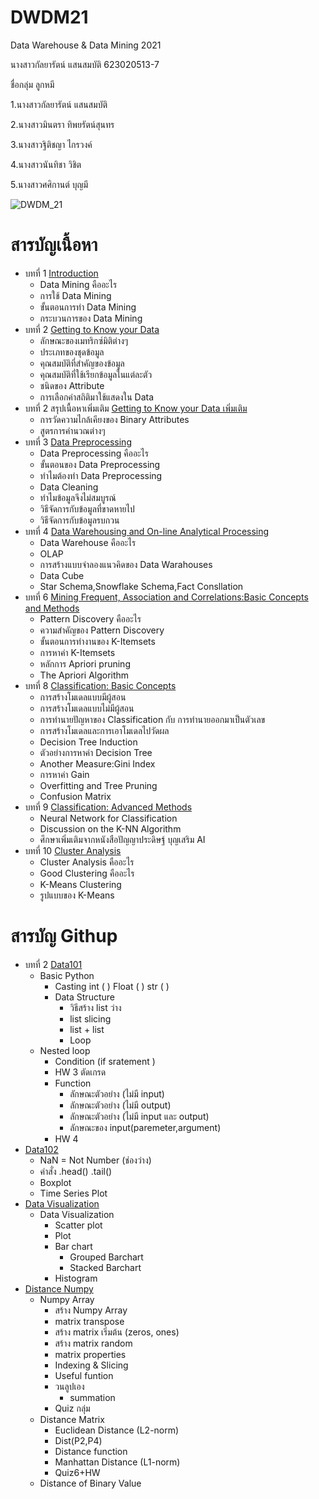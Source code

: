 # DWDM21

Data Warehouse & Data Mining 2021

นางสาวกัลยารัตน์ แสนสมบัติ 623020513-7

ชื่อกลุ่ม ลูกหมี

1.นางสาวกัลยารัตน์ แสนสมบัติ

2.นางสาวมินตรา ทิพยรัตน์สุนทร

3.นางสาวฐิติชญา ไกรวงค์

4.นางสาวนันทิชา วิชิต

5.นางสาวศศิกานต์ บุญมี

![DWDM_21](https://user-images.githubusercontent.com/76939626/140876257-c94041bf-c475-44da-a107-fe9072ac72e4.png)

# สารบัญเนื้อหา
* บทที่ 1 [Introduction](https://github.com/Kanyarat-S/DWDM21/blob/main/HW%20Chapter%201.pdf)
  * Data Mining คืออะไร
  * การใช้ Data Mining
  * ขั้นตอนการทำ Data Mining
  * กระบวนการของ Data Mining 
* บทที่ 2 [Getting to Know your Data](https://github.com/Kanyarat-S/DWDM21/blob/main/HW%20Chapter%202.pdf)
  * ลักษณะของเมทริกซ์มิติต่างๆ
  * ประเภทของชุดข้อมูล
  * คุณสมบัติที่สำคัญของข้อมูล
  * คุณสมบัติที่ใช้เรียกข้อมูลในแต่ละตัว
  * ชนิดของ Attribute
  * การเลือกค่าสถิติมาใช้แสดงใน Data
* บทที่ 2 สรุปเนื้อหาเพิ่มเติม [Getting to Know your Data เพิ่มเติม](https://github.com/Kanyarat-S/DWDM21/blob/main/%E0%B8%9A%E0%B8%97%E0%B8%97%E0%B8%B5%E0%B9%882-Data.pdf)
  * การวัดความไกล้เคียงของ Binary Attributes
  * สูตรการคำนวณต่างๆ
* บทที่ 3 [Data Preprocessing](https://github.com/Kanyarat-S/DWDM21/blob/main/Chapter-3.pdf)
  * Data Preprocessing คืออะไร
  * ขั้นตอนของ Data Preprocessing
  * ทำไมต้องทำ Data Preprocessing
  * Data Cleaning
  * ทำไมข้อมูลจึงไม่สมบูรณ์
  * วิธีจัดการกับข้อมูลที่ขาดหายไป
  * วิธีจัดการกับข้อมูลรบกวน
* บทที่ 4 [Data Warehousing and On-line Analytical Processing](https://github.com/Kanyarat-S/DWDM21/blob/main/Chapter4.pdf)
  * Data Warehouse คืออะไร
  * OLAP
  * การสร้างแบบจำลองแนวคิดของ Data Warahouses
  * Data Cube 
  * Star Schema,Snowflake Schema,Fact Consllation
* บทที่ 6 [Mining Frequent, Association and Correlations:Basic Concepts and Methods](https://github.com/Kanyarat-S/DWDM21/blob/main/Chapter-6.pdf)
  * Pattern Discovery คืออะไร
  * ความสำคัญของ Pattern Discovery
  * ขั้นตอนการทำงานของ K-Itemsets
  * การหาค่า K-Itemsets
  * หลักการ Apriori pruning 
  * The Apriori Algorithm
* บทที่ 8 [Classification: Basic Concepts](https://github.com/Kanyarat-S/DWDM21/blob/main/Chapter-8.pdf)
  * การสร้างโมเดลแบบมีผู้สอน
  * การสร้างโมเดลแบบไม่มีผู้สอน
  * การทำนายปัญหาของ Classification กับ การทำนายออกมาเป็นตัวเลข
  * การสร้างโมเดลและการเอาโมเดลไปวัดผล
  * Decision Tree Induction
  * ตัวอย่างการหาค่า Decision Tree
  * Another Measure:Gini Index
  * การหาค่า Gain
  * Overfitting and Tree Pruning
  * Confusion Matrix
* บทที่ 9 [Classification: Advanced Methods](https://github.com/Kanyarat-S/DWDM21/blob/main/Chapter-9.pdf)
  * Neural Network for Classification
  * Discussion on the K-NN Algorithm
  * ศึกษาเพิ่มเติมจากหนังสือปัญญาประดิษฐ์ บุญเสริม AI
* บทที่ 10 [Cluster Analysis](https://github.com/Kanyarat-S/DWDM21/blob/main/Chapter-10.pdf)
  * Cluster Analysis คืออะไร
  * Good Clustering คืออะไร
  * K-Means Clustering
  * รูปแบบของ K-Means 
 
 # สารบัญ Githup
 * บทที่ 2 [Data101](https://github.com/Kanyarat-S/DWDM21/blob/main/Data101_(Chapter2).ipynb)
   * Basic Python
     * Casting int ( ) Float ( ) str ( )
     * Data Structure
        * วิธีสร้าง list ว่าง
        * list slicing
        * list + list
        * Loop
   * Nested loop
      * Condition (if sratement )
      * HW 3 ตัดเกรด
     * Function
        * ลักษณะตัวอย่าง (ไม่มี input)
        * ลักษณะตัวอย่าง (ไม่มี output)
        * ลักษณะตัวอย่าง (ไม่มี input และ output)
        * ลักษณะของ input(paremeter,argument)
      * HW 4 
  * [Data102](https://github.com/Kanyarat-S/DWDM21/blob/main/Data102(Chapter2).ipynb)
    * NaN = Not Number (ช่องว่าง)
    * คำสั่ง .head() .tail()
    * Boxplot
    * Time Series Plot
 * [Data Visualization](https://github.com/Kanyarat-S/DWDM21/blob/main/Data_Visualization1.ipynb)
    * Data Visualization
      * Scatter plot
      * Plot
      * Bar chart
        * Grouped Barchart
        * Stacked Barchart
      * Histogram
 * [Distance Numpy](https://github.com/Kanyarat-S/DWDM21/blob/main/Distance_Numpy.ipynb)
   * Numpy Array
     * สร้าง Numpy Array
     * matrix transpose
     * สร้าง matrix เริ่มต้น (zeros, ones)
     * สร้าง matrix random
     * matrix properties
     * Indexing & Slicing
     * Useful funtion
     * วนลูปเอง
       * summation
     * Quiz กลุ่ม
   * Distance Matrix
     * Euclidean Distance (L2-norm)
     * Dist(P2,P4)
     * Distance function
     * Manhattan Distance (L1-norm)
     * Quiz6+HW
   * Distance of Binary Value








